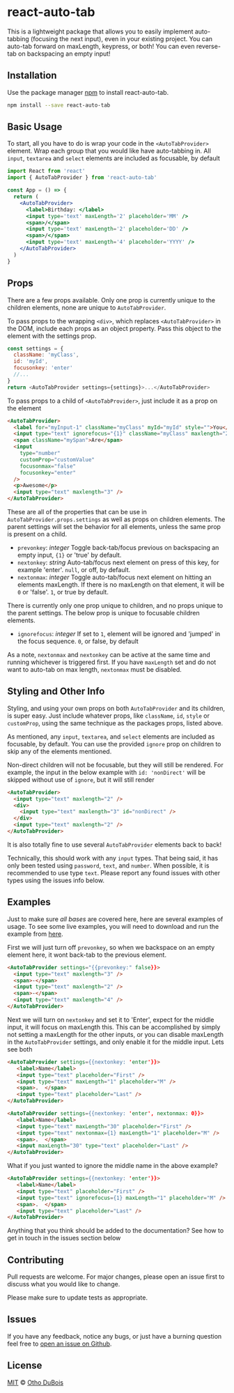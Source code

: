 # react-auto-tab

This is a lightweight package that allows you to easily implement auto-tabbing (focusing the next input), even in your existing project. You can auto-tab forward on maxLength, keypress, or both! You can even reverse-tab on backspacing an empty input!

## Installation

Use the package manager [npm](https://www.npmjs.com/get-npm) to install react-auto-tab.

```bash
npm install --save react-auto-tab
```

## Basic Usage

To start, all you have to do is wrap your code in the `<AutoTabProvider>` element. Wrap each group that you would like have auto-tabbing in. All `input`, `textarea` and `select` elements are included as focusable, by default

```jsx
import React from 'react'
import { AutoTabProvider } from 'react-auto-tab'

const App = () => {
  return (
    <AutoTabProvider>
      <label>Birthday: </label>
      <input type='text' maxLength='2' placeholder='MM' />
      <span>/</span>
      <input type='text' maxLength='2' placeholder='DD' />
      <span>/</span>
      <input type='text' maxLength='4' placeholder='YYYY' />
    </AutoTabProvider>
  )
}
```

## Props

There are a few props available. Only one prop is currently unique to the children elements, none are unique to `AutoTabProvider`.

To pass props to the wrapping `<div>`, which replaces `<AutoTabProvider>` in the DOM, include each props as an object property. Pass this object to the element with the settings prop.

```javascript
const settings = {
  className: 'myClass',
  id: 'myId',
  focusonkey: 'enter'
  //...
}
return <AutoTabProvider settings={settings}>...</AutoTabProvider>
```

To pass props to a child of `<AutoTabProvider>`, just include it as a prop on the element

```html
<AutoTabProvider>
  <label for="myInput-1" className="myClass" myId="myId" style="">You</label>
  <input type="text" ignorefocus="{1}" className="myClass" maxlength="2" />
  <span className="mySpan">Are</span>
  <input
    type="number"
    customProp="customValue"
    focusonmax="false"
    focusonkey="enter"
  />
  <p>Awesome</p>
  <input type="text" maxlength="3" />
</AutoTabProvider>
```

These are all of the properties that can be use in `AutoTabProvider.props.settings` as well as props on children elements. The parent settings will set the behavior for all elements, unless the same prop is present on a child.

- `prevonkey`: _integer_ Toggle back-tab/focus previous on backspacing an empty input, `{1}` or 'true' by default.
- `nextonkey`: _string_ Auto-tab/focus next element on press of this key, for example 'enter'. `null`, or off, by default.
- `nextonmax`: _integer_ Toggle auto-tab/focus next element on hitting an elements maxLength. If there is no maxLength on that element, it will be `0` or 'false'. `1`, or true by default.

There is currently only one prop unique to children, and no props unique to the parent settings. The below prop is unique to focusable children elements.

- `ignorefocus`: _integer_ If set to `1`, element will be ignored and 'jumped' in the focus sequence. `0`, or false, by default

As a note, `nextonmax` and `nextonkey` can be active at the same time and running whichever is triggered first. If you have `maxLength` set and do not want to auto-tab on max length, `nextonmax` must be disabled.

## Styling and Other Info

Styling, and using your own props on both `AutoTabProvider` and its children, is super easy. Just include whatever props, like `className`, `id`, `style` or `customProp`, using the same technique as the packages props, listed above.

As mentioned, any `input`, `textarea`, and `select` elements are included as focusable, by default. You can use the provided `ignore` prop on children to skip any of the elements mentioned.

Non-direct children will not be focusable, but they will still be rendered. For example, the input in the below example with `id: 'nonDirect'` will be skipped without use of `ignore`, but it will still render

```html
<AutoTabProvider>
  <input type="text" maxlength="2" />
  <div>
    <input type="text" maxlength="3" id="nonDirect" />
  </div>
  <input type="text" maxlength="2" />
</AutoTabProvider>
```

It is also totally fine to use several `AutoTabProvider` elements back to back!

Technically, this should work with any `input` types. That being said, it has only been tested using `password`, `text`, and `number`. When possible, it is recommended to use type `text`. Please report any found issues with other types using the issues info below.

## Examples

Just to make sure _all bases_ are covered here, here are several examples of usage. To see some live examples, you will need to download and run the example from [here](https://choosealicense.com/licenses/mit/).

First we will just turn off `prevonkey`, so when we backspace on an empty element here, it wont back-tab to the previous element.

```html
<AutoTabProvider settings="{{prevonkey:" false}}>
  <input type="text" maxlength="3" />
  <span>-</span>
  <input type="text" maxlength="2" />
  <span>-</span>
  <input type="text" maxlength="4" />
</AutoTabProvider>
```

Next we will turn on `nextonkey` and set it to 'Enter', expect for the middle input, it will focus on maxLength this. This can be accomplished by simply not setting a maxLength for the other inputs, or you can disable maxLength in the `AutoTabProvider` settings, and only enable it for the middle input. Lets see both

```html
<AutoTabProvider settings={{nextonkey: 'enter'}}>
   <label>Name</label>
   <input type="text" placeholder="First" />
   <input type="text" maxLength="1" placeholder="M" />
   <span>.  </span>
   <input type="text" placeholder="Last" />
</AutoTabProvider>

<AutoTabProvider settings={{nextonkey: 'enter', nextonmax: 0}}>
   <label>Name</label>
   <input type="text" maxLength="30" placeholder="First" />
   <input type="text" nextonmax={1} maxLength="1" placeholder="M" />
   <span>.  </span>
   <input maxLength="30" type="text" placeholder="Last" />
</AutoTabProvider>
```

What if you just wanted to ignore the middle name in the above example?

```html
<AutoTabProvider settings={{nextonkey: 'enter'}}>
   <label>Name</label>
   <input type="text" placeholder="First" />
   <input type="text" ignorefocus={1} maxLength="1" placeholder="M" />
   <span>.  </span>
   <input type="text" placeholder="Last" />
</AutoTabProvider>
```

Anything that you think should be added to the documentation? See how to get in touch in the issues section below

## Contributing

Pull requests are welcome. For major changes, please open an issue first to discuss what you would like to change.

Please make sure to update tests as appropriate.

## Issues

If you have any feedback, notice any bugs, or just have a burning question feel free to [open an issue on Github](https://choosealicense.com/licenses/mit/).

## License

[MIT](https://choosealicense.com/licenses/mit/) © [Otho DuBois](https://github.com/okdv)
